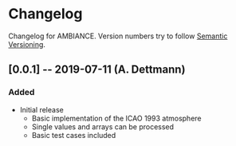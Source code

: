 # Changelog

Changelog for AMBIANCE. Version numbers try to follow [Semantic Versioning](https://semver.org/spec/v2.0.0.html).


## [0.0.1] -- 2019-07-11 (A. Dettmann)
### Added
* Initial release
    - Basic implementation of the ICAO 1993 atmosphere
    - Single values and arrays can be processed
    - Basic test cases included
